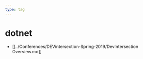 ```yaml
---
type: tag
---
```

# dotnet

- [[../Conferences/DEVintersection-Spring-2019/DevIntersection Overview.md]]
